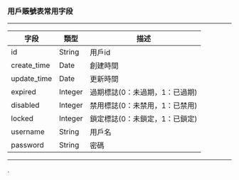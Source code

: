 ### 用戶賬號表常用字段

****

| 字段          | 類型      | 描述                |
| ----------- | ------- | ----------------- |
| id          | String  | 用戶id              |
| create_time | Date    | 創建時間              |
| update_time | Date    | 更新時間              |
| expired     | Integer | 過期標誌(0：未過期，1：已過期) |
| disabled    | Integer | 禁用標誌(0：未禁用，1：已禁用) |
| locked      | Integer | 鎖定標誌(0：未鎖定，1：已鎖定) |
| username    | String  | 用戶名               |
| password    | String  | 密碼                |

****

.
